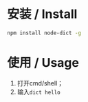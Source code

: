 # 安装 / Install
```bash
npm install node-dict -g
```

# 使用 / Usage
1. 打开cmd/shell；
2. 输入`dict hello`
